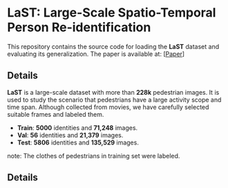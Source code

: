 # LaST: Large-Scale Spatio-Temporal Person Re-identification

This repository contains the source code for loading the **LaST** dataset and evaluating its generalization. 
The paper is available at: [[Paper](https://arxiv.org/pdf/2105.15076.pdf)] 

## Details
**LaST** is a large-scale dataset with more than **228k** pedestrian images. It is used to study the scenario that pedestrians have a large activity scope and time span. Although collected from movies, we have carefully selected suitable frames and labeled them.

* **Train**: **5000** identities and **71,248** images.
* **Val**:   **56** identities and **21,379** images.
* **Test**:  **5806** identities and **135,529** images.

note: The clothes of pedestrians in training set were labeled. 

## Details

